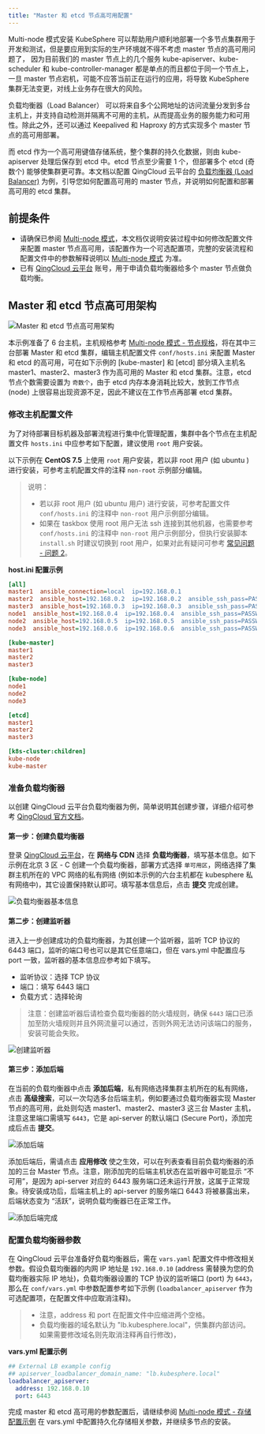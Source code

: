 ```yaml
---
title: "Master 和 etcd 节点高可用配置"
---
```


Multi-node 模式安装 KubeSphere 可以帮助用户顺利地部署一个多节点集群用于开发和测试，但是要应用到实际的生产环境就不得不考虑 master 节点的高可用问题了，
因为目前我们的 master 节点上的几个服务 kube-apiserver、kube-scheduler 和 kube-controller-manager 都是单点的而且都位于同一个节点上，
一旦 master 节点宕机，可能不应答当前正在运行的应用，将导致 KubeSphere 集群无法变更，对线上业务存在很大的风险。

负载均衡器（Load Balancer） 可以将来自多个公网地址的访问流量分发到多台主机上，并支持自动检测并隔离不可用的主机，从而提高业务的服务能力和可用性。除此之外，还可以通过 Keepalived 和 Haproxy 的方式实现多个 master 节点的高可用部署。

而 etcd 作为一个高可用键值存储系统，整个集群的持久化数据，则由 kube-apiserver 处理后保存到 etcd 中。etcd 节点至少需要 1 个，但部署多个 etcd (奇数个) 能够使集群更可靠。本文档以配置 QingCloud 云平台的 [负载均衡器 (Load Balancer)](https://docs.qingcloud.com/product/network/loadbalancer) 为例，引导您如何配置高可用的 master 节点，并说明如何配置和部署高可用的 etcd 集群。



## 前提条件

- 请确保已参阅 [Multi-node 模式](../Multi-node)，本文档仅说明安装过程中如何修改配置文件来配置 master 节点高可用，该配置作为一个可选配置项，完整的安装流程和配置文件中的参数解释说明以 [Multi-node 模式](../Multi-node) 为准。
- 已有 [QingCloud 云平台](https://console.qingcloud.com/login) 账号，用于申请负载均衡器给多个 master 节点做负载均衡。

## Master 和 etcd 节点高可用架构

![Master 和 etcd 节点高可用架构](/master-ha-design.svg)

本示例准备了 6 台主机，主机规格参考 [Multi-node 模式 - 节点规格](../Multi-node/#第一步-准备主机)，将在其中三台部署 Master 和 etcd 集群，编辑主机配置文件 `conf/hosts.ini` 来配置 Master 和 etcd 的高可用，可在如下示例的 [kube-master] 和 [etcd] 部分填入主机名 master1、master2、master3 作为高可用的 Master 和 etcd 集群。注意，etcd 节点个数需要设置为 `奇数个`，由于 etcd 内存本身消耗比较大，放到工作节点 (node) 上很容易出现资源不足，因此不建议在工作节点再部署 etcd 集群。

### 修改主机配置文件

为了对待部署目标机器及部署流程进行集中化管理配置，集群中各个节点在主机配置文件 `hosts.ini` 中应参考如下配置，建议使用 `root` 用户安装。

以下示例在 **CentOS 7.5** 上使用 `root` 用户安装，若以非 root 用户 (如 ubuntu ) 进行安装，可参考主机配置文件的注释 `non-root` 示例部分编辑。

> 说明：
> - 若以非 root 用户 (如 ubuntu 用户) 进行安装，可参考配置文件 `conf/hosts.ini` 的注释中 `non-root` 用户示例部分编辑。
> - 如果在 taskbox 使用 root 用户无法 ssh 连接到其他机器，也需要参考 `conf/hosts.ini` 的注释中 `non-root` 用户示例部分，但执行安装脚本 `install.sh` 时建议切换到 root 用户，如果对此有疑问可参考 [常见问题 - 问题 2](../../faq)。

**host.ini 配置示例**

```ini
[all]
master1  ansible_connection=local  ip=192.168.0.1
master2  ansible_host=192.168.0.2  ip=192.168.0.2  ansible_ssh_pass=PASSWORD
master3  ansible_host=192.168.0.3  ip=192.168.0.3  ansible_ssh_pass=PASSWORD
node1  ansible_host=192.168.0.4  ip=192.168.0.4  ansible_ssh_pass=PASSWORD
node2  ansible_host=192.168.0.5  ip=192.168.0.5  ansible_ssh_pass=PASSWORD
node3  ansible_host=192.168.0.6  ip=192.168.0.6  ansible_ssh_pass=PASSWORD

[kube-master]
master1
master2
master3

[kube-node]
node1
node2
node3

[etcd]
master1
master2
master3

[k8s-cluster:children]
kube-node
kube-master
```

### 准备负载均衡器

以创建 QingCloud 云平台负载均衡器为例，简单说明其创建步骤，详细介绍可参考 [QingCloud 官方文档](https://docs.qingcloud.com/product/network/loadbalancer)。

#### 第一步：创建负载均衡器

登录 [QingCloud 云平台](https://console.qingcloud.com/login)，在 **网络与 CDN** 选择 **负载均衡器**，填写基本信息。如下示例在北京 3 区 - C 创建一个负载均衡器，部署方式选择 `单可用区`，网络选择了集群主机所在的 VPC 网络的私有网络 (例如本示例的六台主机都在 kubesphere 私有网络中)，其它设置保持默认即可。填写基本信息后，点击 **提交** 完成创建。

![负载均衡器基本信息](/lb-info.png)

#### 第二步：创建监听器

进入上一步创建成功的负载均衡器，为其创建一个监听器，监听 TCP 协议的 6443 端口，监听的端口号也可以是其它任意端口，但在 vars.yml 中配置应与 port 一致，监听器的基本信息应参考如下填写。 

- 监听协议：选择 TCP 协议
- 端口：填写 6443 端口
- 负载方式：选择轮询

> 注意：创建监听器后请检查负载均衡器的防火墙规则，确保 `6443` 端口已添加至防火墙规则并且外网流量可以通过，否则外网无法访问该端口的服务，安装可能会失败。

![创建监听器](/create-monitor.png)

#### 第三步：添加后端

在当前的负载均衡器中点击 **添加后端**，私有网络选择集群主机所在的私有网络，点击 **高级搜索**，可以一次勾选多台后端主机，例如要通过负载均衡器实现 Master 节点的高可用，此处则勾选 master1、master2、master3 这三台 Master 主机，注意这里端口需填写 `6443`，它是 api-server 的默认端口 (Secure Port)，添加完成后点击 **提交**。

![添加后端](/add-backend-node.png)

添加后端后，需请点击 **应用修改** 使之生效，可以在列表查看目前负载均衡器的添加的三台 Master 节点。注意，刚添加完的后端主机状态在监听器中可能显示 “不可用”，是因为 api-server 对应的 6443 服务端口还未运行开放，这属于正常现象。待安装成功后，后端主机上的 api-server 的服务端口 6443 将被暴露出来，后端状态变为 “活跃”，说明负载均衡器已在正常工作。

![添加后端完成](/lb-list.png)

### 配置负载均衡器参数

在 QingCloud 云平台准备好负载均衡器后，需在 `vars.yaml` 配置文件中修改相关参数。假设负载均衡器的内网 IP 地址是 `192.168.0.10` (address 需替换为您的负载均衡器实际 IP 地址)，负载均衡器设置的 TCP 协议的监听端口 (port) 为 `6443`，那么在 `conf/vars.yml` 中参数配置参考如下示例 (`loadbalancer_apiserver` 作为可选配置项，在配置文件中应取消注释)。

> - 注意，address 和 port 在配置文件中应缩进两个空格。
> - 负载均衡器的域名默认为 "lb.kubesphere.local"，供集群内部访问。如果需要修改域名则先取消注释再自行修改)，

**vars.yml 配置示例**

```yaml
## External LB example config
## apiserver_loadbalancer_domain_name: "lb.kubesphere.local"
loadbalancer_apiserver:
  address: 192.168.0.10
  port: 6443
```

完成 master 和 etcd 高可用的参数配置后，请继续参阅 [Multi-node 模式 - 存储配置示例](../multi-node/#第二步-准备安装配置文件) 在 vars.yml 中配置持久化存储相关参数，并继续多节点的安装。


